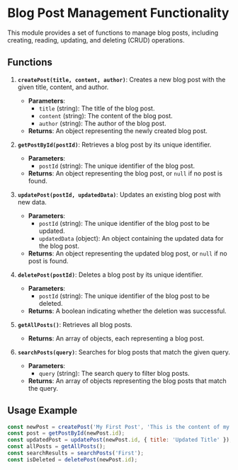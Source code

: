 # Blog Post Management Functionality

This module provides a set of functions to manage blog posts, including creating, reading, updating, and deleting (CRUD) operations.

## Functions

1. **`createPost(title, content, author)`**: Creates a new blog post with the given title, content, and author.
    - **Parameters**:
      - `title` (string): The title of the blog post.
      - `content` (string): The content of the blog post.
      - `author` (string): The author of the blog post.
    - **Returns**: An object representing the newly created blog post.

2. **`getPostById(postId)`**: Retrieves a blog post by its unique identifier.
    - **Parameters**:
      - `postId` (string): The unique identifier of the blog post.
    - **Returns**: An object representing the blog post, or `null` if no post is found.

3. **`updatePost(postId, updatedData)`**: Updates an existing blog post with new data.
    - **Parameters**:
      - `postId` (string): The unique identifier of the blog post to be updated.
      - `updatedData` (object): An object containing the updated data for the blog post.
    - **Returns**: An object representing the updated blog post, or `null` if no post is found.

4. **`deletePost(postId)`**: Deletes a blog post by its unique identifier.
    - **Parameters**:
      - `postId` (string): The unique identifier of the blog post to be deleted.
    - **Returns**: A boolean indicating whether the deletion was successful.

5. **`getAllPosts()`**: Retrieves all blog posts.
    - **Returns**: An array of objects, each representing a blog post.

6. **`searchPosts(query)`**: Searches for blog posts that match the given query.
    - **Parameters**:
      - `query` (string): The search query to filter blog posts.
    - **Returns**: An array of objects representing the blog posts that match the query.

## Usage Example

```javascript
const newPost = createPost('My First Post', 'This is the content of my first post.', 'Author Name');
const post = getPostById(newPost.id);
const updatedPost = updatePost(newPost.id, { title: 'Updated Title' });
const allPosts = getAllPosts();
const searchResults = searchPosts('First');
const isDeleted = deletePost(newPost.id);
```
